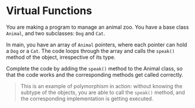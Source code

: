 # Virtual Functions

You are making a program to manage an animal zoo. You have a base class `Animal`, and two subclasses: `Dog` and `Cat`.

In main, you have an array of `Animal` pointers, where each pointer can hold a `Dog` or a `Cat`.
The code loops through the array and calls the `speak()` method of the object, irrespective of its type.

Complete the code by adding the `speak()` method to the Animal class, so that the code works and the corresponding methods get called correctly.

>This is an example of polymorphism in action: without knowing the subtype of the objects, you are able to call the `speak()` method, and the corresponding implementation is getting executed.